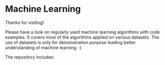 # Machine Learning

Thanks for visiting!

Please have a look on regularly used machine learning algorithms with code examples. It covers most of the algorithms applied on various datasets. The use of datasets is only for demonstration purpose leading better understanding of machine learning. :)


The repository includes:
